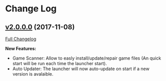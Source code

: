 # Change Log

## [v2.0.0.0](https://github.com/ProjectCeleste/Celeste_Launcher/tree/v2.0.0.0) (2017-11-08)

[Full Changelog](https://github.com/ProjectCeleste/Celeste_Launcher/compare/v2.0.0.0...v2.0.0.0)

**New Features:**

- Game Scanner: Allow to easly install/update/repair game files (An quick start will be run each time the launcher start).
- Auto Updater: The launcher will now auto-update on start if a new version is avalaible.
